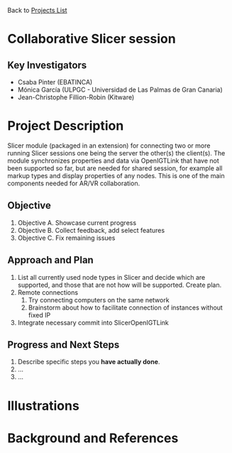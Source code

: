 Back to [Projects List](../../README.md#ProjectsList)

# Collaborative Slicer session

## Key Investigators

- Csaba Pinter (EBATINCA)
- Mónica García (ULPGC - Universidad de Las Palmas de Gran Canaria)
- Jean-Christophe Fillion-Robin (Kitware)

# Project Description

<!-- Add a short paragraph describing the project. -->

Slicer module (packaged in an extension) for connecting two or more running Slicer sessions one being the server the other(s) the client(s). The module synchronizes properties and data via OpenIGTLink that have not been supported so far, but are needed for shared session, for example all markup types and display properties of any nodes. This is one of the main components needed for AR/VR collaboration.

## Objective

<!-- Describe here WHAT you would like to achieve (what you will have as end result). -->

1. Objective A. Showcase current progress
1. Objective B. Collect feedback, add select features
1. Objective C. Fix remaining issues

## Approach and Plan

<!-- Describe here HOW you would like to achieve the objectives stated above. -->

1. List all currently used node types in Slicer and decide which are supported, and those that are not how will be supported. Create plan.
1. Remote connections
    1. Try connecting computers on the same network
    1. Brainstorm about how to facilitate connection of instances without fixed IP
1. Integrate necessary commit into SlicerOpenIGTLink

## Progress and Next Steps

<!-- Update this section as you make progress, describing of what you have ACTUALLY DONE. If there are specific steps that you could not complete then you can describe them here, too. -->

1. Describe specific steps you **have actually done**.
1. ...
1. ...

# Illustrations

<!-- Add pictures and links to videos that demonstrate what has been accomplished.
![Description of picture](Example2.jpg)
![Some more images](Example2.jpg)
-->

# Background and References

<!-- If you developed any software, include link to the source code repository. If possible, also add links to sample data, and to any relevant publications. -->
